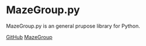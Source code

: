 # MazeGroup.py
MazeGroup.py is an general prupose library for Python.

[GitHub](https://github.com/Geniusum/mazegroup.py)
[MazeGroup](https://mazegroup.org/)